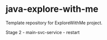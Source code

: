 # java-explore-with-me
Template repository for ExploreWithMe project.

Stage 2 - main-svc-service - restart